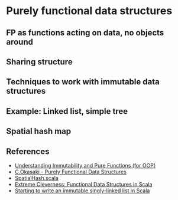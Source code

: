 # Purely functional data structures

## FP as functions acting on data, no objects around

## Sharing structure

## Techniques to work with immutable data structures

## Example: Linked list, simple tree

## Spatial hash map

## References

* [Understanding Immutability and Pure Functions (for OOP)][1]
* [C.Okasaki - Purely Functional Data Structures][2]
* [SpatialHash.scala][3]
* [Extreme Cleverness: Functional Data Structures in Scala][4]
* [Starting to write an immutable singly-linked list in Scala][5]

[1]: https://sidburn.github.io/blog/2016/03/14/immutability-and-pure-functions
[2]: https://www.cs.cmu.edu/~rwh/theses/okasaki.pdf
[3]: https://github.com/ColOfAbRiX/tankwar/blob/master/src/main/scala/com/colofabrix/scala/geometry/collections/SpatialHash.scala
[4]: https://vimeo.com/20262239
[5]: https://alvinalexander.com/scala/writing-immutable-singly-linked-list-in-scala

